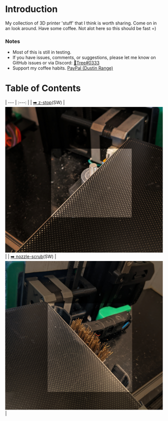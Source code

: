 # Introduction
My collection of 3D printer 'stuff' that I think is worth sharing. Come on in an look around. Have some coffee. Not alot here so this should be fast =)


### Notes
- Most of this is still in testing.
- If you have issues, comments, or suggestions, please let me know on GitHub issues or via Discord: [:page_facing_up:Tree#0333](https://discordapp.com/users/934247044569264239)
- Support my coffee habits. [PayPal (Dustin Range)](https://www.paypal.com/paypalme/DustinRange)

# Table of Contents
| --- | :---: |
| [:arrow_right: z-stop](/z-stop/)(SW) | [![](/images/z-stop.jpg)](/z-stop/) |
| [:arrow_right: nozzle-scrub](/nozzle-scrub/)(SW) | [![](/images/nozzle-scrub.jpg)](/nozzle-scrub/) |

